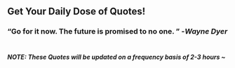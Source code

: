 ## Get Your Daily Dose of Quotes!
### <q>Go for it now. The future is promised to no one. </q> -<em>Wayne Dyer</em> <br><br>
##### NOTE: These Quotes will be updated on a frequency basis of 2-3 hours ~
